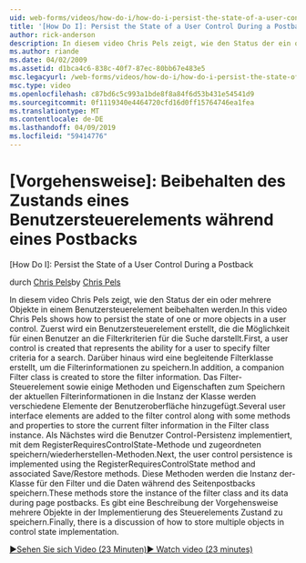 ```yaml
---
uid: web-forms/videos/how-do-i/how-do-i-persist-the-state-of-a-user-control-during-a-postback
title: '[How Do I]: Persist the State of a User Control During a Postback | Microsoft Docs'
author: rick-anderson
description: In diesem video Chris Pels zeigt, wie den Status der ein oder mehrere Objekte in einem Benutzersteuerelement beibehalten werden. Zuerst wird ein Benutzersteuerelement erstellt, die die Abilit darstellt...
ms.author: riande
ms.date: 04/02/2009
ms.assetid: d1bca4c6-838c-40f7-87ec-80bb67e483e5
msc.legacyurl: /web-forms/videos/how-do-i/how-do-i-persist-the-state-of-a-user-control-during-a-postback
msc.type: video
ms.openlocfilehash: c87bd6c5c993a1bde8f8a84f6d53b431e54541d9
ms.sourcegitcommit: 0f1119340e4464720cfd16d0ff15764746ea1fea
ms.translationtype: MT
ms.contentlocale: de-DE
ms.lasthandoff: 04/09/2019
ms.locfileid: "59414776"
---
```

# <a name="how-do-i-persist-the-state-of-a-user-control-during-a-postback"></a>[Vorgehensweise]: Beibehalten des Zustands eines Benutzersteuerelements während eines Postbacks
[How Do I]: Persist the State of a User Control During a Postback

<span data-ttu-id="49c4b-104">durch [Chris Pels](https://twitter.com/chrispels)</span><span class="sxs-lookup"><span data-stu-id="49c4b-104">by [Chris Pels](https://twitter.com/chrispels)</span></span>

<span data-ttu-id="49c4b-105">In diesem video Chris Pels zeigt, wie den Status der ein oder mehrere Objekte in einem Benutzersteuerelement beibehalten werden.</span><span class="sxs-lookup"><span data-stu-id="49c4b-105">In this video Chris Pels shows how to persist the state of one or more objects in a user control.</span></span> <span data-ttu-id="49c4b-106">Zuerst wird ein Benutzersteuerelement erstellt, die die Möglichkeit für einen Benutzer an die Filterkriterien für die Suche darstellt.</span><span class="sxs-lookup"><span data-stu-id="49c4b-106">First, a user control is created that represents the ability for a user to specify filter criteria for a search.</span></span> <span data-ttu-id="49c4b-107">Darüber hinaus wird eine begleitende Filterklasse erstellt, um die Filterinformationen zu speichern.</span><span class="sxs-lookup"><span data-stu-id="49c4b-107">In addition, a companion Filter class is created to store the filter information.</span></span> <span data-ttu-id="49c4b-108">Das Filter-Steuerelement sowie einige Methoden und Eigenschaften zum Speichern der aktuellen Filterinformationen in die Instanz der Klasse werden verschiedene Elemente der Benutzeroberfläche hinzugefügt.</span><span class="sxs-lookup"><span data-stu-id="49c4b-108">Several user interface elements are added to the filter control along with some methods and properties to store the current filter information in the Filter class instance.</span></span> <span data-ttu-id="49c4b-109">Als Nächstes wird die Benutzer Control-Persistenz implementiert, mit dem RegisterRequiresControlState-Methode und zugeordneten speichern/wiederherstellen-Methoden.</span><span class="sxs-lookup"><span data-stu-id="49c4b-109">Next, the user control persistence is implemented using the RegisterRequiresControlState method and associated Save/Restore methods.</span></span> <span data-ttu-id="49c4b-110">Diese Methoden werden die Instanz der-Klasse für den Filter und die Daten während des Seitenpostbacks speichern.</span><span class="sxs-lookup"><span data-stu-id="49c4b-110">These methods store the instance of the filter class and its data during page postbacks.</span></span> <span data-ttu-id="49c4b-111">Es gibt eine Beschreibung der Vorgehensweise mehrere Objekte in der Implementierung des Steuerelements Zustand zu speichern.</span><span class="sxs-lookup"><span data-stu-id="49c4b-111">Finally, there is a discussion of how to store multiple objects in control state implementation.</span></span>

[<span data-ttu-id="49c4b-112">&#9654;Sehen Sie sich Video (23 Minuten)</span><span class="sxs-lookup"><span data-stu-id="49c4b-112">&#9654; Watch video (23 minutes)</span></span>](https://channel9.msdn.com/Blogs/ASP-NET-Site-Videos/how-do-i-persist-the-state-of-a-user-control-during-a-postback)
